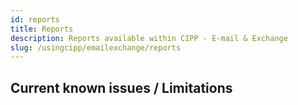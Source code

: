 ```yaml
---
id: reports
title: Reports
description: Reports available within CIPP - E-mail & Exchange
slug: /usingcipp/emailexchange/reports
---
```



## Current known issues / Limitations
